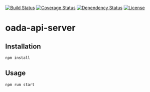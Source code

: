 [![Build Status](https://travis-ci.org/OADA/oada-api-server.svg?branch=master)](https://travis-ci.org/OADA/oada-api-server)
[![Coverage Status](https://coveralls.io/repos/OADA/oada-api-server/badge.svg?branch=master)](https://coveralls.io/r/OADA/oada-api-server?branch=master)
[![Dependency Status](https://david-dm.org/oada/oada-api-server.svg)](https://david-dm.org/oada/oada-api-server)
[![License](http://img.shields.io/:license-Apache%202.0-green.svg)](http://www.apache.org/licenses/LICENSE-2.0.html)

# oada-api-server #

## Installation ##
```shell
npm install
```

## Usage ##
```javascript
npm run start
```
